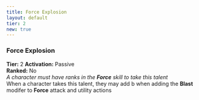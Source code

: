 ```yaml
---
title: Force Explosion
layout: default
tier: 2
new: true
---
```

### Force Explosion
**Tier:** 2 
**Activation:** Passive  
**Ranked:** No  
_A character must have ranks in the **Force** skill to take this talent_  
When a character takes this talent, they may add <span class="boost">b</span> when adding the **Blast** modifer to **Force** attack and utility actions